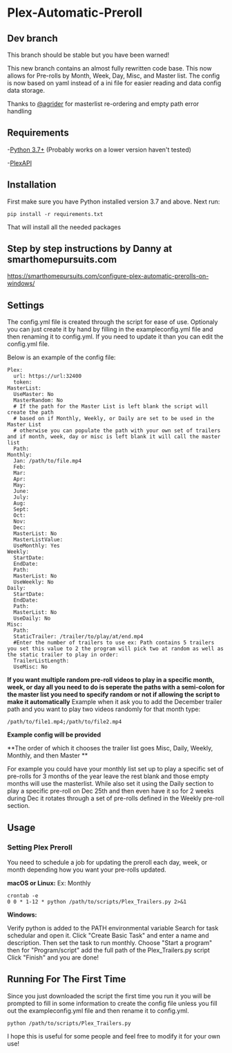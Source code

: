 # Plex-Automatic-Preroll
## Dev branch
This branch should be stable but you have been warned!

This new branch contains an almost fully rewritten code base. This now allows for Pre-rolls by Month, Week, Day, Misc, and Master list. The config is now based on yaml instead of a ini file for easier reading and data config data storage.

Thanks to [@agrider]( https://github.com/agrider ) for masterlist re-ordering and empty path error handling

## Requirements
-[Python 3.7+](https://www.python.org/)
(Probably works on a lower version haven't tested)

-[PlexAPI](https://github.com/pkkid/python-plexapi)


## Installation
First make sure you have Python installed version 3.7 and above. Next run:


```
pip install -r requirements.txt
```
That will install all the needed packages 

## Step by step instructions by Danny at smarthomepursuits.com

https://smarthomepursuits.com/configure-plex-automatic-prerolls-on-windows/

## Settings
The config.yml file is created through the script for ease of use. Optionaly you can just create it by hand by filling in the exampleconfig.yml file and then renaming it to config.yml. If you need to update it than you can edit the config.yml file.

Below is an example of the config file:
```
Plex: 
  url: https://url:32400
  token: 
MasterList: 
  UseMaster: No
  MasterRandom: No
  # If the path for the Master List is left blank the script will create the path 
  # based on if Monthly, Weekly, or Daily are set to be used in the Master List 
  # otherwise you can populate the path with your own set of trailers and if month, week, day or misc is left blank it will call the master list
  Path: 
Monthly: 
  Jan: /path/to/file.mp4
  Feb: 
  Mar: 
  Apr: 
  May: 
  June: 
  July: 
  Aug: 
  Sept: 
  Oct: 
  Nov: 
  Dec: 
  MasterList: No
  MasterListValue: 
  UseMonthly: Yes
Weekly:
  StartDate: 
  EndDate: 
  Path: 
  MasterList: No
  UseWeekly: No
Daily:
  StartDate: 
  EndDate: 
  Path: 
  MasterList: No
  UseDaily: No
Misc:
  Path: 
  StaticTrailer: /trailer/to/play/at/end.mp4
  #Enter the number of trailers to use ex: Path contains 5 trailers you set this value to 2 the program will pick two at random as well as the static trailer to play in order:
  TrailerListLength: 
  UseMisc: No
```

**If you want multiple random pre-roll videos to play in a specific month, week, or day all you need to do is seperate the paths with a semi-colon for the master list you need to specify random or not if allowing the script to make it automatically**
Example when it ask you to add the December trailer path and you want to play two videos randomly for that month type:

```
/path/to/file1.mp4;/path/to/file2.mp4
```
**Example config will be provided**

**The order of which it chooses the trailer list goes Misc, Daily, Weekly, Monthly, and then Master **

For example you could have your monthly list set up to play a specific set of pre-rolls for 3 months of the year leave the rest blank and those empty months will use the masterlist. While also set it using the Daily section to play a specific pre-roll on Dec 25th and then even have it so for 2 weeks during Dec it rotates through a set of pre-rolls defined in the Weekly pre-roll section.

## Usage

### Setting Plex Preroll

You need to schedule a job for updating the preroll each day, week, or month depending how you want your pre-rolls updated.

**macOS or Linux:**
Ex: Monthly

```
crontab -e
0 0 * 1-12 * python /path/to/scripts/Plex_Trailers.py 2>&1
```

**Windows:**

Verify python is added to the PATH environmental variable
Search for task schedular and open it. Click "Create Basic Task" and enter a name and description. Then set the task to run monthly. Choose "Start a program" then for "Program/script" add the full path of the Plex_Trailers.py script Click "Finish" and you are done!


## Running For The First Time

Since you just downloaded the script the first time you run it you will be prompted to fill in some information to create the config file unless you fill out the exampleconfig.yml file and then rename it to config.yml.

```
python /path/to/scripts/Plex_Trailers.py
```

I hope this is useful for some people and feel free to modify it for your own use!
